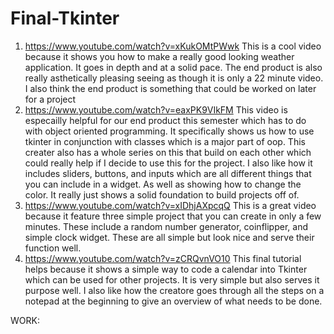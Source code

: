 # Final-Tkinter

1. https://www.youtube.com/watch?v=xKukOMtPWwk
This is a cool video because it shows you how to make a really good looking weather application. It goes in depth and at a solid pace. The end product is also really asthetically pleasing
seeing as though it is only a 22 minute video. I also think the end product is something that could be worked on later for a project
2. https://www.youtube.com/watch?v=eaxPK9VIkFM
This video is especailly helpful for our end product this semester which has to do with object oriented programming. It specifically shows us how to use tkinter in conjunction with classes
which is a major part of oop. This creater also has a whole series on this that build on each other which could really help if I decide to use this for the project. I also like how it includes
sliders, buttons, and inputs which are all different things that you can include in a widget. As well as showing how to change the color. It really just shows a solid foundation to build projects off of.
3. https://www.youtube.com/watch?v=xIDhjAXpcqQ
This is a great video because it feature three simple project that you can create in only a few minutes. These include a random number generator, coinflipper, and simple clock widget. These are all simple but look
nice and serve their function well.
4. https://www.youtube.com/watch?v=zCRQvnVO10
This final tutorial helps because it shows a simple way to code a calendar into Tkinter which can be used for other projects. It is very simple but also serves it purpose well. I also like how the creatore
goes through all the steps on a notepad at the beginning to give an overview of what needs to be done.

WORK:
